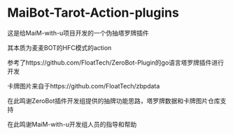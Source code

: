 # MaiBot-Tarot-Action-plugins
这是给MaiM-with-u项目开发的一个伪抽塔罗牌插件

其本质为麦麦BOT的HFC模式的action

参考了https://github.com/FloatTech/ZeroBot-Plugin的go语言塔罗牌插件进行开发

卡牌图片来自于https://github.com/FloatTech/zbpdata

在此鸣谢ZeroBot插件开发组提供的抽牌功能思路，塔罗牌数据和卡牌图片仓库支持

在此鸣谢MaiM-with-u开发组人员的指导和帮助
